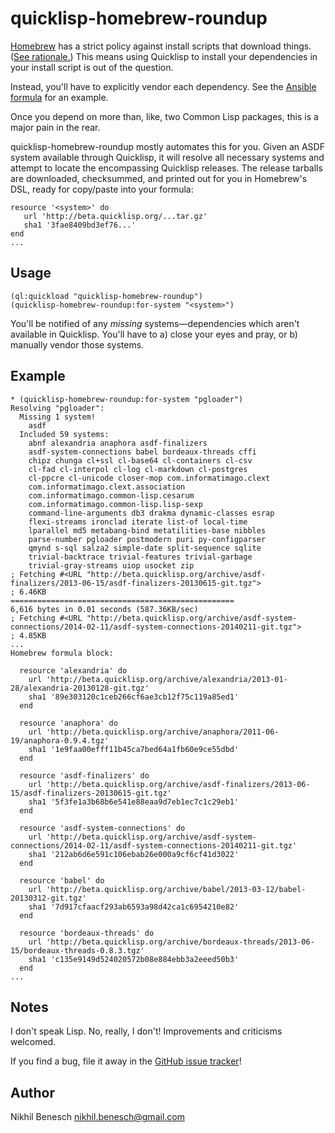 # quicklisp-homebrew-roundup

[Homebrew][homebrew] has a strict policy against install scripts that
download things. ([See rationale.][install-script-rationale]) This means
using Quicklisp to install your dependencies in your install script is out
of the question.

Instead, you'll have to explicitly vendor each dependency. See the
[Ansible formula][ansible-formula] for an example.

Once you depend on more than, like, two Common Lisp packages, this is a major
pain in the rear.

quicklisp-homebrew-roundup mostly automates this for you. Given an ASDF system
available through Quicklisp, it will resolve all necessary systems and attempt
to locate the encompassing Quicklisp releases. The release tarballs are
downloaded, checksummed, and printed out for you in Homebrew's DSL, ready
for copy/paste into your formula:

```
resource '<system>' do
   url 'http://beta.quicklisp.org/...tar.gz'
   sha1 '3fae8409bd3ef76...'
end
...
```

## Usage

```
(ql:quickload "quicklisp-homebrew-roundup")
(quicklisp-homebrew-roundup:for-system "<system>")
```

You'll be notified of any *missing* systems—dependencies which aren't available
in Quicklisp. You'll have to a) close your eyes and pray, or b) manually vendor
those systems.

## Example

```
* (quicklisp-homebrew-roundup:for-system "pgloader")
Resolving "pgloader":
  Missing 1 system!
    asdf
  Included 59 systems:
    abnf alexandria anaphora asdf-finalizers
    asdf-system-connections babel bordeaux-threads cffi
    chipz chunga cl+ssl cl-base64 cl-containers cl-csv
    cl-fad cl-interpol cl-log cl-markdown cl-postgres
    cl-ppcre cl-unicode closer-mop com.informatimago.clext
    com.informatimago.clext.association
    com.informatimago.common-lisp.cesarum
    com.informatimago.common-lisp.lisp-sexp
    command-line-arguments db3 drakma dynamic-classes esrap
    flexi-streams ironclad iterate list-of local-time
    lparallel md5 metabang-bind metatilities-base nibbles
    parse-number pgloader postmodern puri py-configparser
    qmynd s-sql salza2 simple-date split-sequence sqlite
    trivial-backtrace trivial-features trivial-garbage
    trivial-gray-streams uiop usocket zip
; Fetching #<URL "http://beta.quicklisp.org/archive/asdf-finalizers/2013-06-15/asdf-finalizers-20130615-git.tgz">
; 6.46KB
==================================================
6,616 bytes in 0.01 seconds (587.36KB/sec)
; Fetching #<URL "http://beta.quicklisp.org/archive/asdf-system-connections/2014-02-11/asdf-system-connections-20140211-git.tgz">
; 4.85KB
...
Homebrew formula block:

  resource 'alexandria' do
    url 'http://beta.quicklisp.org/archive/alexandria/2013-01-28/alexandria-20130128-git.tgz'
    sha1 '89e303120c1ceb266cf6ae3cb12f75c119a85ed1'
  end

  resource 'anaphora' do
    url 'http://beta.quicklisp.org/archive/anaphora/2011-06-19/anaphora-0.9.4.tgz'
    sha1 '1e9faa00efff11b45ca7bed64a1fb60e9ce55dbd'
  end

  resource 'asdf-finalizers' do
    url 'http://beta.quicklisp.org/archive/asdf-finalizers/2013-06-15/asdf-finalizers-20130615-git.tgz'
    sha1 '5f3fe1a3b68b6e541e88eaa9d7eb1ec7c1c29eb1'
  end

  resource 'asdf-system-connections' do
    url 'http://beta.quicklisp.org/archive/asdf-system-connections/2014-02-11/asdf-system-connections-20140211-git.tgz'
    sha1 '212ab6d6e591c106ebab26e000a9cf6cf41d3022'
  end

  resource 'babel' do
    url 'http://beta.quicklisp.org/archive/babel/2013-03-12/babel-20130312-git.tgz'
    sha1 '7d917cfaacf293ab6593a98d42ca1c6954210e82'
  end

  resource 'bordeaux-threads' do
    url 'http://beta.quicklisp.org/archive/bordeaux-threads/2013-06-15/bordeaux-threads-0.8.3.tgz'
    sha1 'c135e9149d524020572b08e884ebb3a2eeed50b3'
  end
...
```

## Notes

I don't speak Lisp. No, really, I don't! Improvements and criticisms welcomed.

If you find a bug, file it away in the [GitHub issue tracker][issues]!


## Author

Nikhil Benesch <nikhil.benesch@gmail.com>

[ansible-formula]: https://github.com/Homebrew/homebrew/blob/master/Library/Formula/ansible.rb#L15
[homebrew]: https://brew.sh
[install-script-rationale]:
https://github.com/Homebrew/homebrew/wiki/Formula-Cookbook#wiki-specifying-gems-python-modules-etc-as-dependencies
[issues]: https://github.com/benesch/quicklisp-homebrew-roundup/issues
